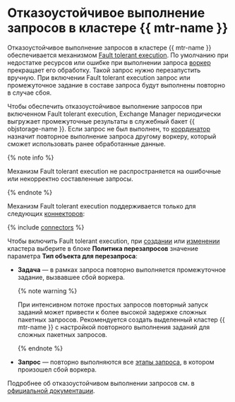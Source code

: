 # Отказоустойчивое выполнение запросов в кластере {{ mtr-name }}

Отказоустойчивое выполнение запросов в кластере {{ mtr-name }} обеспечивается механизмом [Fault tolerant execution](https://trino.io/docs/current/admin/fault-tolerant-execution.html). По умолчанию при недостатке ресурсов или ошибке при выполнении запроса [воркер](index.md#workers) прекращает его обработку. Такой запрос нужно перезапустить вручную. При включении Fault tolerant execution запрос или промежуточное задание в составе запроса будут выполнены повторно в случае сбоя.

Чтобы обеспечить отказоустойчивое выполнение запросов при включенном Fault tolerant execution, Exchange Manager периодически выгружает промежуточные результаты в служебный бакет {{ objstorage-name }}. Если запрос не был выполнен, то [координатор](index.md#coordinator) назначит повторное выполнение запроса другому воркеру, который сможет использовать ранее обработанные данные.

{% note info %}

Механизм Fault tolerant execution не распространяется на ошибочные или некорректно составленные запросы.

{% endnote %}

Механизм Fault tolerant execution поддерживается только для следующих [коннекторов](index.md#connector):

{% include [connectors](../../_includes/managed-trino/retry-policy-connector-list.md) %}

Чтобы включить Fault tolerant execution, при [создании](../operations/cluster-create.md) или [изменении](../operations/cluster-update.md) кластера выберите в блоке **Политика перезапросов** значение параметра **Тип объекта для перезапроса**:

* **Задача** — в рамках запроса повторно выполняется промежуточное задание, вызвавшее сбой воркера.

   {% note warning %}

   При интенсивном потоке простых запросов повторный запуск заданий может привести к более высокой задержке сложных пакетных запросов. Рекомендуется создать выделенный кластер {{ mtr-name }} с настройкой повторного выполнения заданий для сложных пакетных запросов.

   {% endnote %}

* **Запрос** — повторно выполняются все [этапы запроса](index.md#query-execution), в котором произошел сбой воркера.

Подробнее об отказоустойчивом выполнении запросов см. в [официальной документации](https://trino.io/docs/current/admin/fault-tolerant-execution.html).
